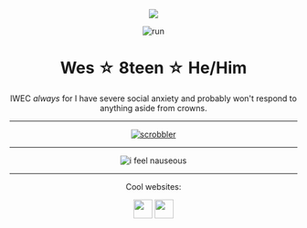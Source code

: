 <div align="center">

<p align="center"><img src="https://komarev.com/ghpvc/?username=cometecti&color=657cc2&style=plastic&label=View+Count!"/></p> 

![run](https://github.com/user-attachments/assets/fde9ff89-a60d-4358-bc24-09b3e75d3c5c)

# <p align="center">Wes ☆ 8teen ☆ He/Him</p>

IWEC *always* for I have severe social anxiety and probably won't respond to anything aside from crowns.

***

[![scrobbler](https://lastfm-recently-played.vercel.app/api?user=licecake&count=2&width=600&loved=true&show_user=header)](https://www.last.fm/user/licecake)

***

![i feel nauseous](https://github.com/user-attachments/assets/c40254ee-a128-492d-a343-a68ad061dcfe)

***

<p align="center">Cool websites:

<p align="center"><a href="https://smokepowered.com"><img src="http://smokepowered.com/smoke.gif" height="33"/></a> 
<a href="https://epicblazed.com"><img src="http://smokepowered.com/EpicBlazedButton.png" height="33"/></a>

